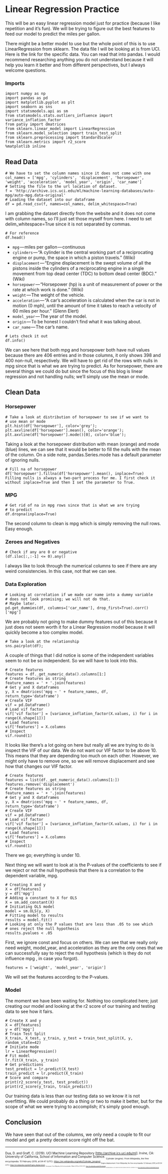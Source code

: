 # Linear Regression Practice
This will be an easy linear regression model just for practice (because I like repetition and it’s fun). We will be trying to figure out the best features to feed our model to predict the miles per gallon.

There might be a better model to use but the whole point of this is to use LinearRegression from sklearn.
The data file I will be looking at is from UCI. Here is the link for the specific data. You can read that into pandas.
I would recommend researching anything you do not understand because it will help you learn it better and from different perspectives, but I always welcome questions.

### Imports
```
import numpy as np
import pandas as pd
import matplotlib.pyplot as plt
import seaborn as sns
import statsmodels.api as sm
from statsmodels.stats.outliers_influence import variance_inflation_factor
from patsy import dmatrices
from sklearn.linear_model import LinearRegression
from sklearn.model_selection import train_test_split
from sklearn.preprocessing import StandardScaler
from sklearn.metrics import r2_score
%matplotlib inline
```

## Read Data
```
# We have to set the column names since it does not come with one
col_names = ['mpg', 'cylinders', 'displacement', 'horsepower', 'weight', 'acceleration', 'model_year', 'origin', 'car_name']
# Setting the file to the url location of dataset.
f = 'http://archive.ics.uci.edu/ml/machine-learning-databases/auto-mpg/auto-mpg.data-original'
# Loading the dataset into our dataframe
df = pd.read_csv(f, names=col_names, delim_whitespace=True)
```
I am grabbing the dataset directly from the website and it does not come with column names, so I’ll just set those myself from here. I need to set delim_whitespace=True since it is not separated by commas.
```
# For reference
df.head()
```
* `mpg` — miles per gallon — continuous
* `cylinders` — “A cylinder is the central working part of a reciprocating engine or pump, the space in which a piston travels.” (Wiki)
* `displacement` — “Engine displacement is the swept volume of all the pistons inside the cylinders of a reciprocating engine in a single movement from top dead center (TDC) to bottom dead center (BDC).” (Wiki)
* `horsepower` — “Horsepower (hp) is a unit of measurement of power or the rate at which work is done.” (Wiki)
* `weight` — The weight of the vehicle.
* `acceleration` — “A car’s acceleration is calculated when the car is not in motion (0 mph), until the amount of time it takes to reach a velocity of 60 miles per hour.” (Glenn Elert)
* `model_year` — The year of the model.
* `origin` — To be honest I couldn’t find what it was talking about.
* `car_name` — The car’s name.
```
# Lets check it out
df.info()
```
We can see here that both mpg and horsepower both have null values because there are 406 entries and in those columns, it only shows 398 and 400 non-null, respectively. We will have to get rid of the rows with nulls in mpg since that is what we are trying to predict. As for horsepower, there are several things we could do but since the focus of this blog is linear regression and not handling nulls; we’ll simply use the mean or mode.

## Clean Data
### Horsepower
```
# Take a look at distribution of horsepower to see if we want to
# use mean or mode
plt.hist(df['horsepower'], color='grey');
plt.axvline(df['horsepower'].mean(), color='orange');
plt.axvline(df['horsepower'].mode()[0], color='blue');
```
Taking a look at the horsepower distribution with mean (orange) and mode (blue) lines, we can see that it would be better to fill the nulls with the mean of the column. On a side note, pandas.Series.mode has a default parameter of ignoring nulls.
```
# Fill na of horsepower
df['horsepower'].fillna(df['horsepower'].mean(), inplace=True)
Filling nulls is always a two-part process for me. I first check it without inplace=True and then I set the parameter to True.
```
### MPG
```
# Get rid of na in mpg rows since that is what we are trying
# to predict
df.dropna(inplace=True)
```
The second column to clean is mpg which is simply removing the null rows. Easy enough.

### Zeroes and Negatives
```
# Check if any are 0 or negative
(df.iloc[:,:-1] <= 0).any()
```
I always like to look through the numerical columns to see if there are any weird consistencies. In this case, not that we can see.

### Data Exploration
```
# Looking at correlation if we made car name into a dummy variable
# does not look promising; we will not do that.
# Maybe later.
pd.get_dummies(df, columns=['car_name'], drop_first=True).corr()['mpg']
```
We are probably not going to make dummy features out of this because it just does not seem worth it for a Linear Regression model because it will quickly become a too complex model.
```
# Take a look at the relationship
sns.pairplot(df);
```
A couple of things that I did notice is some of the independent variables seem to not be so independent. So we will have to look into this.
```
# Create features
features = df._get_numeric_data().columns[1:]
# Create features as string
feature_names = ' + '.join(features)
# Get y and X dataframes
y, X = dmatrices('mpg ~ ' + feature_names, df, return_type='dataframe')
# Create VIF
vif = pd.DataFrame()
# Load vif factor
vif['vif factor'] = [variance_inflation_factor(X.values, i) for i in range(X.shape[1])]
# Load features
vif['features'] = X.columns
# Inspect
vif.round(1)
```
It looks like there’s a lot going on here but really all we are trying to do is inspect the VIF of our data. We do not want our VIF factor to be above 10. This means that they are depending too much on each other. However, we might only have to remove one, so we will remove displacement and see how that changes our VIF factor.
```
# Create features
features = list(df._get_numeric_data().columns[1:])
features.remove('displacement')
# Create features as string
feature_names = ' + '.join(features)
# Get y and X dataframes
y, X = dmatrices('mpg ~ ' + feature_names, df, return_type='dataframe')
# Create VIF
vif = pd.DataFrame()
# Load vif factor
vif['vif factor'] = [variance_inflation_factor(X.values, i) for i in range(X.shape[1])]
# Load features
vif['features'] = X.columns
# Inspect
vif.round(1)
```
There we go; everything is under 10.

Next thing we will want to look at is the P-values of the coefficients to see if we reject or not the null hypothesis that there is a correlation to the dependent variable, mpg.
```
# Creating X and y
X = df[features]
y = df['mpg']
# Adding a constant to X for OLS
X = sm.add_constant(X)
# Initiating OLS model
model = sm.OLS(y, X)
# Fitting model to results
results = model.fit()
# Looking at only the P values that are less than .05 to see which
# ones reject the null hypothesis
results.pvalues < .05
```
First, we ignore const and focus on others. We can see that we really only need weight, model_year, and acceleration as they are the only ones that we can successfully say to reject the null hypothesis (which is they do not influence mpg , in case you forgot).
```
features = ['weight', 'model_year', 'origin']
```
We will set the features according to the P-values.

### Model
The moment we have been waiting for. Nothing too complicated here; just creating our model and looking at the r2 score of our training and testing data to see how it fairs.
```
# Create X and y
X = df[features]
y = df['mpg']
# Train Test Split
X_train, X_test, y_train, y_test = train_test_split(X, y, random_state=42)
# Initiate mode
lr = LinearRegression()
# Fit model
lr.fit(X_train, y_train)
# Get predictions
test_predict = lr.predict(X_test)
train_predict = lr.predict(X_train)
# Score and compare
print(r2_score(y_test, test_predict))
print(r2_score(y_train, train_predict))
```
Our training data is less than our testing data so we know it is not overfitting. We could probably do a thing or two to make it better, but for the scope of what we were trying to accomplish; it's simply good enough.

## Conclusion
We have seen that out of the columns, we only need a couple to fit our model and get a pretty decent score right off the bat.

---
<sub><sub>
Dua, D. and Graff, C. (2019). UCI Machine Learning Repository [http://archive.ics.uci.edu/ml]. Irvine, CA: University of California, School of Information and Computer Science.
<sub><sub>
Cylinder (engine). From Wikipedia, the free encyclopedia. 15 February 2019, at 04:47 (UTC). https://en.wikipedia.org/wiki/Cylinder_(engine)
<sub><sub>
Engine displacement. From Wikipedia, the free encyclopedia. 12 February 2019, at 00:04 (UTC). https://en.wikipedia.org/wiki/Engine_displacement.
<sub><sub>
Horsepower. From Wikipedia, the free encyclopedia. 9 March 2019, at 23:50 (UTC). https://en.wikipedia.org/wiki/Horsepower.
<sub><sub>
Meredith Barricella — 2001. Student of Glenn Elert, edited by Glenn Elert. Acceleration Of A Car. https://hypertextbook.com/facts/2001/MeredithBarricella.shtml
